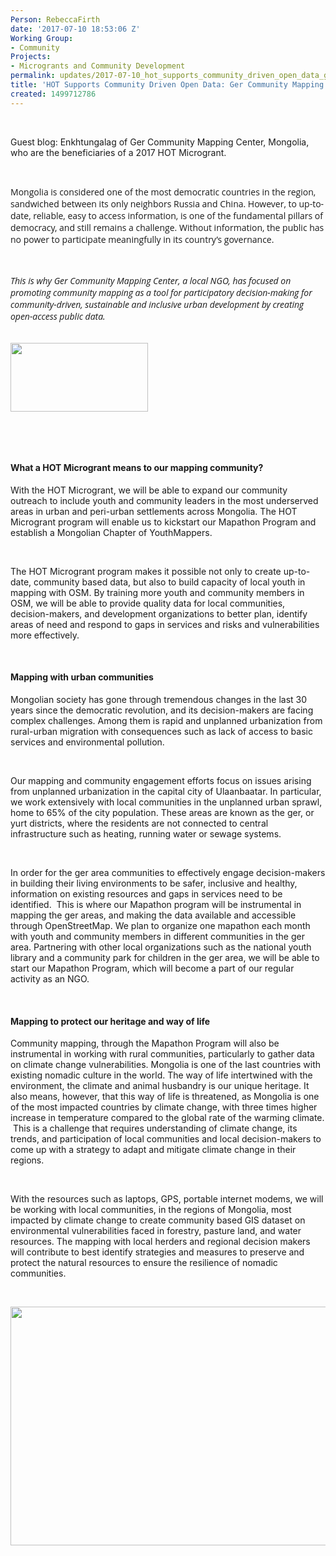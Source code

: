 ```yaml
---
Person: RebeccaFirth
date: '2017-07-10 18:53:06 Z'
Working Group:
- Community
Projects:
- Microgrants and Community Development
permalink: updates/2017-07-10_hot_supports_community_driven_open_data_ger_community_mapping_center_mongolia
title: 'HOT Supports Community Driven Open Data: Ger Community Mapping Center, Mongolia'
created: 1499712786
---
```

<p>&nbsp;</p><p>Guest blog: Enkhtungalag of Ger Community Mapping Center, Mongolia, who are the beneficiaries of a 2017 HOT Microgrant.</p><p>&nbsp;</p><p style="font-style: normal; font-variant-ligatures: normal; font-variant-caps: normal; font-weight: normal; font-size: 14px; font-family: 'Open Sans', Arial, sans-serif;">Mongolia is considered one of the most democratic countries in the region, sandwiched between its only neighbors Russia and China. However, to up-to-date, reliable, easy to access information, is one of the fundamental pillars of democracy, and still remains a challenge. Without information, the public has no power to participate meaningfully in its country’s governance.&nbsp;</p><p style="font-style: normal; font-variant-ligatures: normal; font-variant-caps: normal; font-weight: normal; font-size: 14px; font-family: 'Open Sans', Arial, sans-serif;">&nbsp;</p><address style="font-variant-ligatures: normal; font-variant-caps: normal; font-weight: normal; font-size: 14px; font-family: 'Open Sans', Arial, sans-serif;">This is why Ger Community Mapping Center, a local NGO, has focused on promoting community mapping as a tool for&nbsp;participatory decision-making&nbsp;for community-driven, sustainable and inclusive urban development by creating open-access public data.&nbsp;</address><address style="font-variant-ligatures: normal; font-variant-caps: normal; font-weight: normal; font-size: 14px; font-family: 'Open Sans', Arial, sans-serif;">&nbsp;</address><p><img class="image-medium" src="/sites/default/files/styles/medium/public/Ger3.png?itok=un1c32ds" alt="" width="220" height="110"></p><p>&nbsp;</p><p>&nbsp;</p><h4>What a HOT Microgrant means to our mapping community?</h4><p>With the HOT Microgrant, we will be able to expand our community outreach to include youth and community leaders in the most underserved areas in urban and peri-urban settlements across Mongolia. The HOT Microgrant program will enable us to kickstart our Mapathon Program and establish a Mongolian Chapter of YouthMappers.&nbsp;</p><p>&nbsp;</p><p>The HOT Microgrant program makes it possible not only to create up-to-date, community based data, but also to build capacity of local youth in mapping with OSM. By training more youth and community members in OSM, we will be able to provide quality data for local communities, decision-makers, and development organizations to better plan, identify areas of need and respond to gaps in services and risks and vulnerabilities more effectively. &nbsp;</p><p>&nbsp;</p><h4>Mapping with urban communities</h4><p>Mongolian society has gone through tremendous changes in the last 30 years since the democratic revolution, and its decision-makers are facing complex challenges. Among them is rapid and unplanned urbanization from rural-urban migration with consequences such as lack of access to basic services and environmental pollution.</p><p>&nbsp;</p><p>Our mapping and community engagement efforts focus on issues arising from unplanned urbanization in the capital city of Ulaanbaatar. In particular, we work extensively with local communities in the unplanned urban sprawl, home to 65% of the city population. These areas are known as the ger, or yurt districts, where the residents are not connected to central infrastructure such as heating, running water or sewage systems.&nbsp;</p><p>&nbsp;</p><p>In order for the ger area communities to effectively engage decision-makers in building their living environments to be safer, inclusive and healthy, information on existing resources and gaps in services need to be identified. &nbsp;This is where our Mapathon program will be instrumental in mapping the ger areas, and making the data available and accessible through OpenStreetMap.&nbsp;We plan to organize one mapathon each month with youth and community members in different communities in the ger area. Partnering with other local organizations such as the national youth library and a community park for children in the ger area, we will be able to start our Mapathon Program, which will become a part of our regular activity as an NGO.&nbsp;</p><p>&nbsp;</p><h4>Mapping to protect our heritage and way of life&nbsp;</h4><p>Community mapping, through the Mapathon Program will also be instrumental in working with rural communities, particularly to gather data on climate change vulnerabilities.&nbsp;Mongolia is one of the last countries with existing nomadic culture in the world. The way of life intertwined with the environment, the climate and animal husbandry is our unique heritage. It also means, however, that this way of life is threatened, as Mongolia is one of the most impacted countries by climate change, with three times higher increase in temperature compared to the global rate of the warming climate. &nbsp;This is a challenge that requires understanding of climate change, its trends, and participation of local communities and local decision-makers to come up with a strategy to adapt and mitigate climate change in their regions.</p><p>&nbsp;</p><p>With the resources such as laptops, GPS, portable internet modems, we will be working with local communities, in the regions of Mongolia, most impacted by climate change to create community based GIS dataset on environmental vulnerabilities faced in forestry, pasture land, and water resources. The mapping with local herders and regional decision makers will contribute to best identify strategies and measures to preserve and protect the natural resources to ensure the resilience of nomadic communities.&nbsp;</p><p>&nbsp;</p><p><img src="/sites/default/files/Ger1.png" alt="" width="555" height="382"></p>
